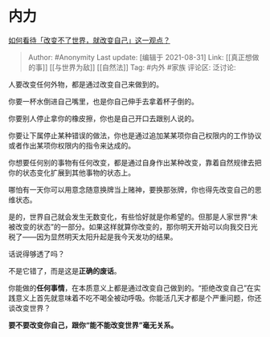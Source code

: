 # 内力
[如何看待「改变不了世界，就改变自己」这一观点？](https://www.zhihu.com/question/375280055/answer/1272249049)

> Author: #Anonymity
> Last update: [编辑于 2021-08-31]
> Link: [[真正想做的事]] [[与世界为敌]] [[自然法]]
> Tag: #内外 #家族
> 评论区:
> 泛讨论:

人要改变任何外物，都是通过改变自己来做到的。

你要一杯水倒进自己嘴里，也是你自己伸手去拿着杯子倒的。

你要别人停止拿你的橡皮擦，你也是自己开口去跟别人说的。

你要让下属停止某种错误的做法，你也是通过追加某某项你自己权限内的工作协议或者作出某项你权限内的指令来达成的。

你想要任何别的事物有任何改变，都是通过自身作出某种改变，靠着自然规律去把你的状态变化扩展到其他事物的状态上。

哪怕有一天你可以用意念随意换牌当上赌神，要换那张牌，你也得先改变自己的思维状态。

是的，世界自己就会发生无数变化，有些恰好就是你希望的。但那是人家世界“未被改变的状态”的一部分。如果这样就算你改变的，那你明天开始可以向我交日光税了——因为显然明天太阳升起是我今天发功的结果。

话说得够透了吗？

不是它错了，而是这是**正确的废话**。

你能做的**任何事情**，在本质意义上都是通过改变自己做到的。“拒绝改变自己”在实践意义上首先就意味着不吃不喝全被动呼吸。你能活几天才都是个严重问题，你还谈改变世界？

**要不要改变你自己，跟你“能不能改变世界”毫无关系。**
